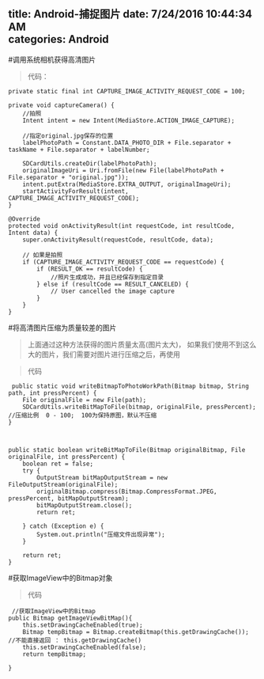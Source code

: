 title: Android-捕捉图片
date: 7/24/2016 10:44:34 AM       
categories: Android
---

#调用系统相机获得高清图片
>代码：


    private static final int CAPTURE_IMAGE_ACTIVITY_REQUEST_CODE = 100;

 	private void captureCamera() {
        //拍照
        Intent intent = new Intent(MediaStore.ACTION_IMAGE_CAPTURE);

        //指定original.jpg保存的位置
        labelPhotoPath = Constant.DATA_PHOTO_DIR + File.separator + taskName + File.separator + labelNumber;

        SDCardUtils.createDir(labelPhotoPath);
        originalImageUri = Uri.fromFile(new File(labelPhotoPath + File.separator + "original.jpg"));
        intent.putExtra(MediaStore.EXTRA_OUTPUT, originalImageUri);
        startActivityForResult(intent, CAPTURE_IMAGE_ACTIVITY_REQUEST_CODE);
    }

	@Override
    protected void onActivityResult(int requestCode, int resultCode, Intent data) {
        super.onActivityResult(requestCode, resultCode, data);

        // 如果是拍照
        if (CAPTURE_IMAGE_ACTIVITY_REQUEST_CODE == requestCode) {
            if (RESULT_OK == resultCode) {
      			//照片生成成功，并且已经保存到指定目录
            } else if (resultCode == RESULT_CANCELED) {
                // User cancelled the image capture
            }
        }
    }


#将高清图片压缩为质量较差的图片
>上面通过这种方法获得的图片质量太高(图片太大)， 如果我们使用不到这么大的图片，我们需要对图片进行压缩之后，再使用

>代码

	 public static void writeBitmapToPhotoWorkPath(Bitmap bitmap, String path, int pressPercent) {
        File originalFile = new File(path);
        SDCardUtils.writeBitMapToFile(bitmap, originalFile, pressPercent);  //压缩比例  0 - 100;  100为保持原图，默认不压缩
    }



	public static boolean writeBitMapToFile(Bitmap originalBitmap, File originalFile, int pressPercent) {
        boolean ret = false;
        try {
            OutputStream bitMapOutputStream = new FileOutputStream(originalFile);
            originalBitmap.compress(Bitmap.CompressFormat.JPEG, pressPercent, bitMapOutputStream);
            bitMapOutputStream.close();
            return ret;

        } catch (Exception e) {
            System.out.println("压缩文件出现异常");
        }

        return ret;
    }


#获取ImageView中的Bitmap对象
>代码

	 //获取ImageView中的Bitmap
    public Bitmap getImageViewBitMap(){
        this.setDrawingCacheEnabled(true);
        Bitmap tempBitmap = Bitmap.createBitmap(this.getDrawingCache());  //不能直接返回 ： this.getDrawingCache()
        this.setDrawingCacheEnabled(false);
        return tempBitmap;

    }